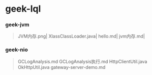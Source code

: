 # geek-lql
### geek-jvm
> JVM内存.png|
> XlassClassLoader.java|
> hello.md|
> jvm内存.md|

### geek-nio
> GCLogAnalysis.md
> GCLogAnalysis执行.md
> HttpClientUtil.java
> OkHttpUtil.java
> gateway-server-demo.md
